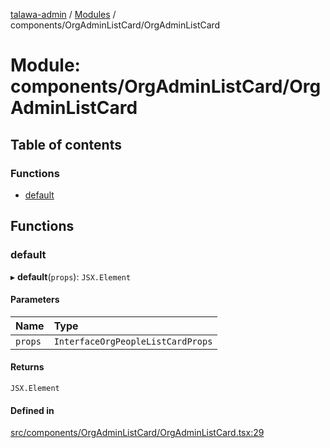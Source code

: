 [talawa-admin](../README.md) / [Modules](../modules.md) / components/OrgAdminListCard/OrgAdminListCard

# Module: components/OrgAdminListCard/OrgAdminListCard

## Table of contents

### Functions

- [default](components_OrgAdminListCard_OrgAdminListCard.md#default)

## Functions

### default

▸ **default**(`props`): `JSX.Element`

#### Parameters

| Name | Type |
| :------ | :------ |
| `props` | `InterfaceOrgPeopleListCardProps` |

#### Returns

`JSX.Element`

#### Defined in

[src/components/OrgAdminListCard/OrgAdminListCard.tsx:29](https://github.com/duplixx/talawa-admin/blob/032c596/src/components/OrgAdminListCard/OrgAdminListCard.tsx#L29)
